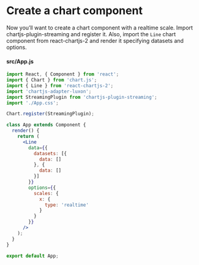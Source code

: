 # Create a chart component

Now you’ll want to create a chart component with a realtime scale. Import chartjs-plugin-streaming and register it. Also, import the `Line` chart component from react-chartjs-2 and render it specifying datasets and options.

#### src/App.js

```jsx
import React, { Component } from 'react';
import { Chart } from 'chart.js';
import { Line } from 'react-chartjs-2';
import 'chartjs-adapter-luxon';
import StreamingPlugin from 'chartjs-plugin-streaming';
import './App.css';

Chart.register(StreamingPlugin);

class App extends Component {
  render() {
    return (
      <Line
        data={{
          datasets: [{
            data: []
          }, {
            data: []
          }]
        }}
        options={{
          scales: {
            x: {
              type: 'realtime'
            }
          }
        }}
      />
    );
  }
}

export default App;
```
